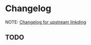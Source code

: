 # Changelog

NOTE: [Changelog for upstream linkding](https://github.com/sissbruecker/linkding/blob/master/CHANGELOG.md)

## TODO

